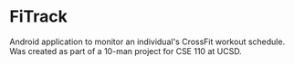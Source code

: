 FiTrack
=======

Android application to monitor an individual's CrossFit workout schedule. Was created as part of a 10-man project for CSE 110 at UCSD.
